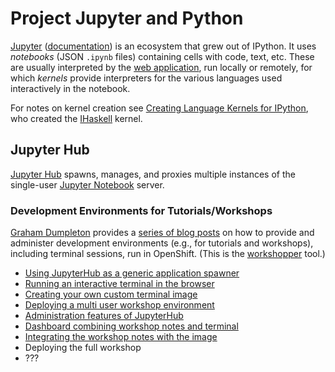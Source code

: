Project Jupyter and Python
==========================

[Jupyter] ([documentation]) is an ecosystem that grew out of IPython.
It uses _notebooks_ (JSON `.ipynb` files) containing cells with code,
text, etc. These are usually interpreted by the [web application], run
locally or remotely, for which _kernels_ provide interpreters for the
various languages used interactively in the notebook.

For notes on kernel creation see [Creating Language Kernels for
IPython][gibiansky], who created the [IHaskell] kernel.


Jupyter Hub
-----------

[Jupyter Hub] spawns, manages, and proxies multiple instances of the
single-user [Jupyter Notebook] server.

### Development Environments for Tutorials/Workshops

[Graham Dumpleton] provides a [series of blog posts][gd-jh] on how to
provide and administer development environments (e.g., for tutorials
and workshops), including terminal sessions, run in OpenShift. (This
is the [workshopper] tool.)
- [Using JupyterHub as a generic application spawner][gd-jh-1]
- [Running an interactive terminal in the browser][gd-jh-2]
- [Creating your own custom terminal image][gd-jh-3]
- [Deploying a multi user workshop environment][gd-jh-4]
- [Administration features of JupyterHub][gd-jh-5]
- [Dashboard combining workshop notes and terminal][gd-jh-6]
- [Integrating the workshop notes with the image][gd-jh-7]
- Deploying the full workshop
- ???



<!-- Jupyter -->
[IHaskell]: https://github.com/gibiansky/IHaskell
[Jupyter]: https://jupyter.org/
[documentation]: https://jupyter.org/documentation
[gibiansky]: http://andrew.gibiansky.com/blog/ipython/ipython-kernels/
[web application]: https://jupyter-notebook.readthedocs.io/en/stable/

<!-- Jupyter Hub -->
[Graham Dumpleton]: http://blog.dscpl.com.au
[Jupyter Hub]: https://jupyterhub.readthedocs.io
[Jupyter Notebook]: https://jupyter-notebook.readthedocs.io
[gd-jh-1]: http://blog.dscpl.com.au/2018/12/using-jupyterhub-as-generic-application.html
[gd-jh-2]: http://blog.dscpl.com.au/2018/12/running-interactive-terminal-in-browser.html
[gd-jh-3]: http://blog.dscpl.com.au/2018/12/creating-your-own-custom-terminal-image.html
[gd-jh-4]: http://blog.dscpl.com.au/2018/12/deploying-multi-user-workshop.html
[gd-jh-5]: http://blog.dscpl.com.au/2019/01/administration-features-of-jupyterhub.html
[gd-jh-6]: http://blog.dscpl.com.au/2019/01/dashboard-combining-workshop-notes-and.html
[gd-jh-7]: http://blog.dscpl.com.au/2019/01/integrating-workshop-notes-with-image.html
[gd-jh]: http://blog.dscpl.com.au/search/label/jupyterhub
[workshopper]: https://github.com/openshift-evangelists/workshopper
